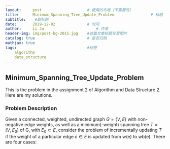 ```yaml
---
layout:     post   				    # 使用的布局（不需要改）
title:      Minimum_Spanning_Tree_Update_Problem				# 标题 
subtitle:    #副标题
date:       2019-12-02 				# 时间
author:     Li Ju 						# 作者
header-img: img/post-bg-2015.jpg 	#这篇文章标题背景图片
catalog: true 						# 是否归档
mathjax: true
tags:								#标签
    algorithm  
    data_structure
---
```



## Minimum_Spanning_Tree_Update_Problem
This is the problem in the assignment 2 of Algorithm and Data Structure 2. Here are my solutions. 
### Problem Description
Given a connected, weighted, undirected graph $G = (V, E)$ with non-negative edge weights, as well as a minimum(-weight) spanning tree $T = (V, E_0)$ of G, with $E_0 \subset E$, consider the problem of incrementally updating $T$ if the weight of a particular edge $e \in E$ is updated from w(e) to wb(e). There are four cases:
